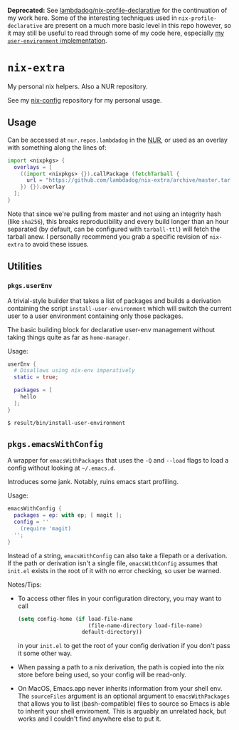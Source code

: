 **Deprecated:** See [lambdadog/nix-profile-declarative](https://github.com/lambdadog/nix-profile-declarative) for the continuation of my work here. Some of the interesting techniques used in `nix-profile-declarative` are present on a much more basic level in this repo however, so it may still be useful to read through some of my code here, especially [my `user-environment` implementation](./pkgs/user-environment/default.nix).

# `nix-extra`

My personal nix helpers. Also a NUR repository.

See my [nix-config](https://github.com/lambdadog/nix-config)
repository for my personal usage.

## Usage

Can be accessed at `nur.repos.lambdadog` in the
[NUR](https://github.com/nix-community/NUR), or used as an overlay
with something along the lines of:

```nix
import <nixpkgs> {
  overlays = [
    ((import <nixpkgs> {}).callPackage (fetchTarball {
      url = "https://github.com/lambdadog/nix-extra/archive/master.tar.gz";
    }) {}).overlay
  ];
}
```

Note that since we're pulling from master and not using an integrity
hash (like `sha256`), this breaks reproducibility and every build
longer than an hour separated (by default, can be configured with
`tarball-ttl`) will fetch the tarball anew. I personally recommend you
grab a specific revision of `nix-extra` to avoid these issues.

## Utilities

### `pkgs.userEnv`

A trivial-style builder that takes a list of packages and builds a
derivation containing the script `install-user-environment` which will
switch the current user to a user environment containing only those
packages.

The basic building block for declarative user-env management without
taking things quite as far as `home-manager`.

Usage:

```nix
userEnv {
  # Disallows using nix-env imperatively
  static = true;

  packages = [
    hello
  ];
}
```

```sh
$ result/bin/install-user-environment
```

## `pkgs.emacsWithConfig`

A wrapper for `emacsWithPackages` that uses the `-Q` and `--load`
flags to load a config without looking at `~/.emacs.d`.

Introduces some jank. Notably, ruins emacs start profiling.

Usage:

```nix
emacsWithConfig {
  packages = ep: with ep; [ magit ];
  config = ''
    (require 'magit)
  '';
}
```

Instead of a string, `emacsWithConfig` can also take a filepath or a
derivation. If the path or derivation isn't a single file,
`emacsWithConfig` assumes that `init.el` exists in the root of it with
no error checking, so user be warned.

Notes/Tips:

  - To access other files in your configuration directory, you may
    want to call

    ```lisp
    (setq config-home (if load-file-name
                          (file-name-directory load-file-name)
                        default-directory))
    ```

    in your `init.el` to get the root of your config derivation if you
    don't pass it some other way.

  - When passing a path to a nix derivation, the path is copied into
    the nix store before being used, so your config will be read-only.

  - On MacOS, Emacs.app never inherits information from your shell
    env. The `sourceFiles` argument is an optional argument to
    `emacsWithPackages` that allows you to list (bash-compatible)
    files to source so Emacs is able to inherit your shell
    enviroment. This is arguably an unrelated hack, but works and I
    couldn't find anywhere else to put it.
